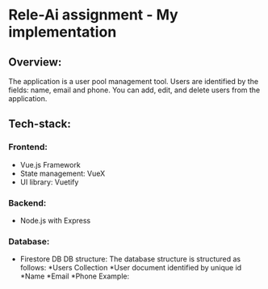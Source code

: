 # Rele-Ai assignment - My implementation

## Overview:
The application is a user pool management tool.
Users are identified by the fields: name, email and phone.
You can add, edit, and delete users from the application.


## Tech-stack:
### Frontend:
  * Vue.js Framework
  * State management: VueX
  * UI library: Vuetify
### Backend:
  * Node.js with Express
### Database:
  * Firestore DB
  DB structure:
  The database structure is structured as follows:
  *Users Collection
      *User document identified by unique id
            *Name
            *Email
            *Phone
  Example:
    
  
  
  
